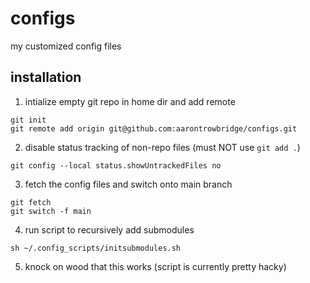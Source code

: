 # configs
my customized config files

## installation

1. intialize empty git repo in home dir and add remote
``` 
git init
git remote add origin git@github.com:aarontrowbridge/configs.git
```

2. disable status tracking of non-repo files (must NOT use `git add .`)
```
git config --local status.showUntrackedFiles no
```

3. fetch the config files and switch onto main branch
```
git fetch
git switch -f main
```

4. run script to recursively add submodules
```
sh ~/.config_scripts/initsubmodules.sh
```
5. knock on wood that this works (script is currently pretty hacky)

